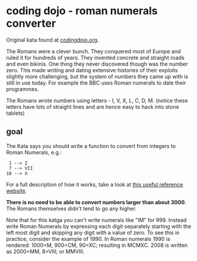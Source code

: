 # coding dojo - roman numerals converter

Original kata found at [codingdojo.org](http://codingdojo.org/cgi-bin/index.pl?KataRomanNumerals).

The Romans were a clever bunch. They conquered most of Europe and ruled it for hundreds of years. They invented concrete and straight roads and even bikinis. One thing they never discovered though was the number zero. This made writing and dating extensive histories of their exploits slightly more challenging, but the system of numbers they came up with is still in use today. For example the BBC uses Roman numerals to date their programmes.

The Romans wrote numbers using letters - I, V, X, L, C, D, M. (notice these letters have lots of straight lines and are hence easy to hack into stone tablets)

## goal

 The Kata says you should write a function to convert from integers to Roman Numerals, e.g.:
```
 1 --> I
 7 --> VII
10 --> X
```

For a full description of how it works, take a look at [this useful reference website](http://www.novaroma.org/via_romana/numbers.html).

**There is no need to be able to convert numbers larger than about 3000**. The Romans themselves didn't tend to go any higher.

Note that for this katga you can't write numerals like "IM" for 999. Instead write Roman Numerals by expressing each digit separately starting with the left most digit and skipping any digit with a value of zero. To see this in practice, consider the example of 1990. In Roman numerals 1990 is rendered: 1000=M, 900=CM, 90=XC; resulting in MCMXC. 2008 is written as 2000=MM, 8=VIII; or MMVIII. 
